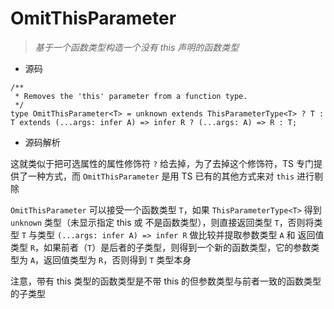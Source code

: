 # OmitThisParameter

> *基于一个函数类型构造一个没有 this 声明的函数类型*

- 源码

```tsx
/**
 * Removes the 'this' parameter from a function type.
 */
type OmitThisParameter<T> = unknown extends ThisParameterType<T> ? T : T extends (...args: infer A) => infer R ? (...args: A) => R : T;
```

- 源码解析

这就类似于把可选属性的属性修饰符 `?` 给去掉，为了去掉这个修饰符，TS 专门提供了一种方式，而 `OmitThisParameter` 是用 TS 已有的其他方式来对 `this` 进行剔除

`OmitThisParameter` 可以接受一个函数类型 `T`，如果 `ThisParameterType<T>` 得到 `unknown` 类型（未显示指定 this 或 不是函数类型），则直接返回类型 `T`，否则将类型 `T` 与类型 `(...args: infer A) => infer R` 做比较并提取参数类型 `A` 和 返回值类型 `R`，如果前者（`T`）是后者的子类型，则得到一个新的函数类型，它的参数类型为 `A`，返回值类型为 `R`，否则得到 `T` 类型本身

注意，带有 this 类型的函数类型是不带 this 的但参数类型与前者一致的函数类型的子类型
